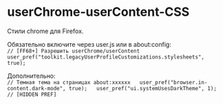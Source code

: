 # userChrome-userContent-CSS

 Стили сhrome для Firefox.

Обязательно включите через user.js или в about:config:  
`// [FF68+] Разрешить userChrome/userContent  
user_pref("toolkit.legacyUserProfileCustomizations.stylesheets", true);`

Дополнительно:  
`// Темная тема на страницах about:xxxxxx  
user_pref("browser.in-content.dark-mode", true);  
user_pref("ui.systemUsesDarkTheme", 1); // [HIDDEN PREF]`
